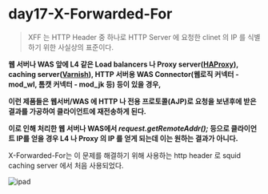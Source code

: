 # day17-X-Forwarded-For

> XFF 는 HTTP Header 중 하나로 HTTP Server 에 요청한 clinet 의 IP 를 식별하기 위한 사실상의 표준이다.

**웹 서버나 WAS 앞에 L4 같은 Load balancers 나 Proxy server([HAProxy](http://www.haproxy.org/)), caching server([Varnish](https://www.varnish-cache.org/)), HTTP 서버용 WAS Connector(웹로직 커넥터 - mod_wl, 톰캣 커넥터 - mod_jk 등) 등이 있을 경우,**

**이런 제품들은 웹서버/WAS 에 HTTP 나 전용 프로토콜(AJP)로 요청을 보낸후에 받은 결과를 가공하여 클라이언트에 재전송하게 된다.**

**이로 인해 처리한 웹 서버나 WAS에서 *request.getRemoteAddr();* 등으로 클라이언트 IP를 얻을 경우 L4 나 Proxy 의 IP 를 얻게 되는데 이는 원하는 결과가 아니다.**

X-Forwarded-For는 이 문제를 해결하기 위해 사용하는 http header 로 squid caching server 에서 처음 사용되었다.

![ipad](https://user-images.githubusercontent.com/44457591/109515154-1cdb4480-7aea-11eb-9df4-e735a006be80.png)
